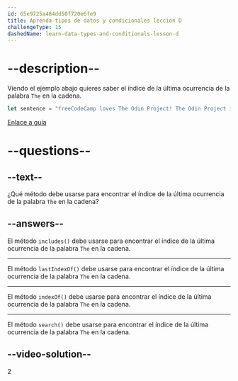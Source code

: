 ```yaml
---
id: 65e9725a484dd50f720e6fe9
title: Aprenda tipos de datos y condicionales lección D
challengeType: 15
dashedName: learn-data-types-and-conditionals-lesson-d
---
```


# --description--

Viendo el ejemplo abajo quieres saber el índice de la última ocurrencia de la palabra `The` en la cadena.

```javascript
let sentence = "freeCodeCamp loves The Odin Project! The Odin Project is great!";
```

<a href="https://www.freecodecamp.org/news/javascript-string-handbook" target="_blank"> Enlace a guía </a>

# --questions--

## --text--

¿Qué método debe usarse para encontrar el índice de la última ocurrencia de la palabra `The` en la cadena?

## --answers--

El método `includes()` debe usarse para encontrar el índice de la última ocurrencia de la palabra `The` en la cadena.

---

El método `lastIndexOf()` debe usarse para encontrar el índice de la última ocurrencia de la palabra `The` en la cadena.

---

El método `indexOf()` debe usarse para encontrar el índice de la última ocurrencia de la palabra `The` en la cadena.

---

El método `search()` debe usarse para encontrar el índice de la última ocurrencia de la palabra `The` en la cadena.

## --video-solution--

2
